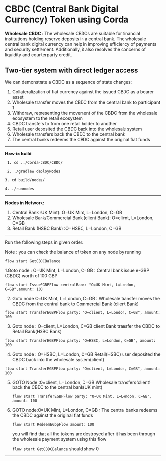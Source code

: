 # CBDC (Central Bank Digital Currency) Token using Corda


**Wholesale CBDC** :
    The wholesale CBDCs are suitable for financial institutions holding reserve deposits in a central bank. 
    The wholesale central bank digital currency can help in improving efficiency of payments and security settlement. 
    Additionally, it also resolves the concerns of liquidity and counterparty credit.

**Two-tier system with direct ledger access**
--------------------------------------------
We can demonstrate a CBDC as a sequence of state changes:
1. Collateralization of fiat currency against the issued CBDC as a bearer asset
2. Wholesale transfer moves the CBDC from the central bank to participant 1
3. Withdraw, representing the movement of the CBDC from the wholesale ecosystem to the retail
   ecosystem
4. CBDC transfers to from one retail holder to another
5. Retail user deposited the CBDC back into the wholesale system
6. Wholesale transfers back the CBDC to the central bank
7. The central banks redeems the CBDC against the original fiat funds

----------------------------------------------------------------------------------------
**How to build** 

` 1. cd ../Corda-CBDC/CBDC/`

` 2. ./gradlew deployNodes`

 `3. cd build/nodes/`

 `4. ./runnodes`

------------------------------------------------------------------------------------------
**Nodes in Network:**
1. Central Bank (UK Mint): O=UK Mint, L=London, C=GB
2. Wholesale Bank/Commercial Bank (client Bank): O=client, L=London, C=GB
3. Retail Bank (HSBC Bank) :O=HSBC, L=London, C=GB

----------------------------------------------------------------------------------------
Run the following steps in given order.

Note : you can check the balance of token on any node by running

`flow start GetCBDCBalance`

 1.Goto node : O=UK Mint, L=London, C=GB : 
  Central bank issue e-GBP (CBDC)  worth of 100 GBP
  
  `flow start IssueEGBPFlow centralBank: "O=UK Mint, L=London, C=GB",amount: 100`

2. Goto node O=UK Mint, L=London, C=GB :
    Wholesale transfer moves the CBDC from the central bank to Commercial Bank (client Bank)

`flow start TransferEGBPFlow party: "O=client, L=London, C=GB", amount: 100`

 3. Goto node : O=client, L=London, C=GB
  client Bank transfer the CBDC to Retail Bank(HSBC Bank)
  
  `flow start TransferEGBPFlow party: "O=HSBC, L=London, C=GB", amount: 100`

 4. Goto node : O=HSBC, L=London, C=GB
  Retail(HSBC) user deposited the CBDC back into the wholesale system(client)
  
`flow start TransferEGBPFlow party: "O=client, L=London, C=GB", amount: 100`

 5. GOTO Node :O=client, L=London, C=GB 
    Wholesale transfers(client) back the CBDC to the central bank(UK mint)
    
    `flow start TransferEGBPFlow party: "O=UK Mint, L=London, C=GB", amount: 100`
    
 6. GOTO node:O=UK Mint, L=London, C=GB : The central banks redeems the CBDC against the original fiat funds
 
    `flow start RedeemEGbpFlow amount: 100`
    
    you will find that all the tokens are destroyed after it has been through the wholesale payment
    system using this flow
    
    `flow start GetCBDCBalance` should show 0
    
    
 
-----------------------------------------------------------------------------------------






